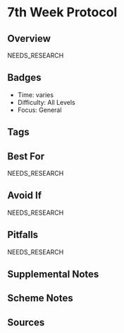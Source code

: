 # 7th Week Protocol


## Overview
NEEDS_RESEARCH

## Badges
- Time: varies
- Difficulty: All Levels
- Focus: General

## Tags


## Best For
NEEDS_RESEARCH

## Avoid If
NEEDS_RESEARCH

## Pitfalls
NEEDS_RESEARCH

## Supplemental Notes


## Scheme Notes


## Sources

